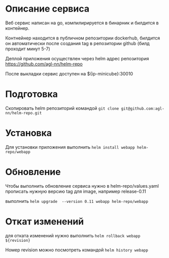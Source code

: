# Описание сервиса
Веб сервис написан на go, компилирируется в бинарник и билдится в контейнер.

Контнейнер находится в публичном репозитории dockerhub, билдится он автоматически после создания tag в репозитории github (билд проходит минут 5-7)

Деплой приложения осуществлен через helm адрес репозитория https://github.com/agl-nn/helm-repo

После выкладки сервис доступен на ${ip-minicube}:30010

# Подготовка

Скопировать helm репозиторий командой `git clone git@github.com:agl-nn/helm-repo.git`

# Установка

Для установки приложения выполнить `helm install webapp helm-repo/webapp`

# Обновление

Чтобы выполнить обновление сервиса нужно в helm-repo/values.yaml прописать нужную версию tag для image, например release-0.11

выполнить `helm upgrade  --version 0.11 webapp helm-repo/webapp`

# Откат изменений
 
для отката изменений нужно выполнить `helm rollback webapp ${revision}`

Номер revision можно посмотреть командой `helm history webapp`

